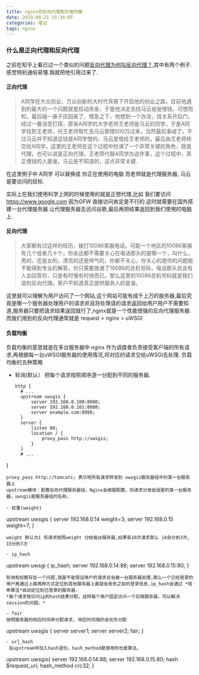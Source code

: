```yaml
---
title: nginx的反向代理和负载均衡
date: 2019-09-21 15:34:07
categories: 笔记
tags: nginx
---
```


### 什么是正向代理和反向代理
之前在知乎上看已过一个类似的问题[反向代理为何叫反向代理？](https://www.zhihu.com/question/24723688),其中有两个例子.感觉特别通俗易懂.我就把他引用过来了.
#### 正向代理
> A同学在大众创业、万众创新的大时代背景下开启他的创业之路，目前他遇到的最大的一个问题就是启动资金，于是他决定去找马云爸爸借钱，可想而知，最后碰一鼻子灰回来了，情急之下，他想到一个办法，找关系开后门，经过一番消息打探，原来A同学的大学老师王老师是马云的同学，于是A同学找到王老师，托王老师帮忙去马云那借500万过来，当然最后事成了。不过马云并不知道这钱是A同学借的，马云是借给王老师的，最后由王老师转交给A同学。这里的王老师在这个过程中扮演了一个非常关键的角色，就是代理，也可以说是正向代理，王老师代替A同学办这件事，这个过程中，真正借钱的人是谁，马云是不知道的，这点非常关键.

在这里例子中 A同学 可以替换成 你正在使用的电脑 而老师就是代理服务器, 马云是要访问的目标.
<!--more-->
实际上在我们使用科学上网的时候使用的就是正想代理,比如 我们要访问 https://www.google.com 因为GFW 直接访问肯定是不行的.这时就需要在国外搭建一台代理服务器.让代理服务器去访问谷歌,最后再把结果返回到我们使用的电脑上.
#### 反向代理
>大家都有过这样的经历，拨打10086客服电话，可能一个地区的10086客服有几个或者几十个，你永远都不需要关心在电话那头的是哪一个，叫什么，男的，还是女的，漂亮的还是帅气的，你都不关心，你关心的是你的问题能不能得到专业的解答，你只需要拨通了10086的总机号码，电话那头总会有人会回答你，只是有时慢有时快而已。那么这里的10086总机号码就是我们说的反向代理。客户不知道真正提供服务人的是谁。

这里就可以理解为用户访问了一个网站,这个网站可能有成千上万的服务器,最后究竟是哪一个服务器处理用户的请求并且将处理请的请求返回给用户用户不需要知道,服务器只要把请求结果返回就行了,nginx就是一个性能很强的反向代理服务器.
而我们用到的反向代理通常就是  request > nginx > uWSGI

#### 负载均衡
负载均衡的意思就是在多台服务器中 nginx 作为调度者负责接受客户端的所有请求,再根据每一台uWSGI服务器的使用情况,将对应的请求交给uWSGI去处理.
负载均衡的五种策略

- 轮询(默认）
  把每个请求按照顺序逐一分配到不同的服务器.
  ```
  http {
    # ...
    upstream uwsgis {
        server 192.168.0.100:8080;
        server 192.168.0.101:8080;
        server example.com:8080;
    }
    server {
        listen 80;
        location / {
            proxy_pass http://uwsgis;
        }
    }
    # ...
}
  ```
proxy_pass http://tomcats; 表示吧所有请求转发到 uwsgis服务器组中的某一台服务器上
upstream模块：配置反向代理服务器组，Nginx会根据配置，将请求分发给组里的某一台服务器。uwsgis是服务器组的名称。

- 权重(weight)
```
upstream uwsgis {
    server 192.168.0.14 weight=3;
    server 192.168.0.15 weight=7;
}
```
weight 默认为1 将请求按照weight 分给每台服务器,如果有10次请求那么 14会分到3次, 15分到7次

- ip_hash
```
upstream uwsgi {
    ip_hash;
    server 192.168.0.14:88;
    server 192.168.0.15:80;
}
```
轮询和权都存在一个问题,就是不能保证用户的请求总会被一台服务器处理,那么一个已经登录的用户再通过上面两种方式定位到其他服务器上面就会丢失之前的登录信息,ip_hash会通过 *哈希算法*自动定位到已登录的服务器.
*每个请求按访问ip的hash结果分配，这样每个用户固定访问一个后端服务器，可以解决session的问题。*

- fair
按照服务器的响应时间来分配请求, 响应时间端的会优先分配
```
upstream uwsgis {
    server server1;
    server server2;
    fair;
}
```
- url_hash
 在upstream中加入hash语句，hash_method是使用的也是算法。
```
upstream uwsgis{
server 192.168.0.14:88;
server 192.168.0.15:80;
hash $request_uri;
hash_method crc32;
}
```
